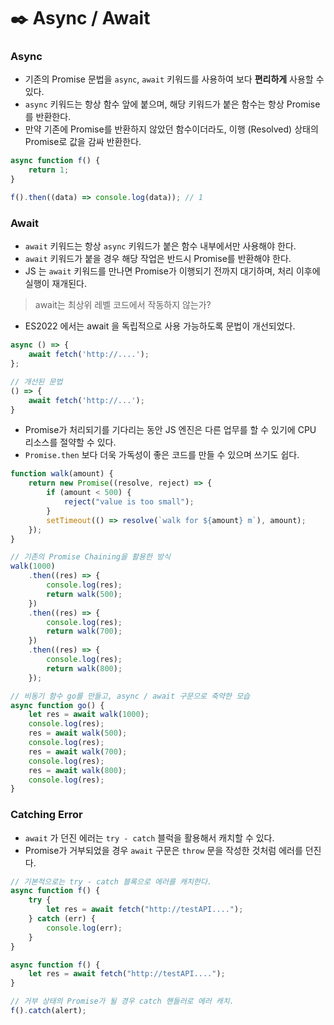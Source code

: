 # ✒️ Async / Await

### Async

- 기존의 Promise 문법을 `async`, `await` 키워드를 사용하여 보다 **편리하게** 사용할 수 있다.
- `async` 키워드는 항상 함수 앞에 붙으며, 해당 키워드가 붙은 함수는 항상 Promise를 반환한다.
- 만약 기존에 Promise를 반환하지 않았던 함수이더라도, 이행 (Resolved) 상태의 Promise로 값을 감싸 반환한다.

```javascript
async function f() {
	return 1;
}

f().then((data) => console.log(data)); // 1
```

### Await

- `await` 키워드는 항상 `async` 키워드가 붙은 함수 내부에서만 사용해야 한다.
- `await` 키워드가 붙을 경우 해당 작업은 반드시 Promise를 반환해야 한다.
- JS 는 `await` 키워드를 만나면 Promise가 이행되기 전까지 대기하며, 처리 이후에 실행이 재개된다.

> await는 최상위 레벨 코드에서 작동하지 않는가?

- ES2022 에서는 await 을 독립적으로 사용 가능하도록 문법이 개선되었다.

```javascript
async () => {
    await fetch('http://....');
};

// 개선된 문법
() => {
    await fetch('http://...');
}
```

- Promise가 처리되기를 기다리는 동안 JS 엔진은 다른 업무를 할 수 있기에 CPU 리소스를 절약할 수 있다.
- `Promise.then` 보다 더욱 가독성이 좋은 코드를 만들 수 있으며 쓰기도 쉽다.

```javascript
function walk(amount) {
	return new Promise((resolve, reject) => {
		if (amount < 500) {
			reject("value is too small");
		}
		setTimeout(() => resolve(`walk for ${amount} m`), amount);
	});
}

// 기존의 Promise Chaining을 활용한 방식
walk(1000)
	.then((res) => {
		console.log(res);
		return walk(500);
	})
	.then((res) => {
		console.log(res);
		return walk(700);
	})
	.then((res) => {
		console.log(res);
		return walk(800);
	});

// 비동기 함수 go를 만들고, async / await 구문으로 축약한 모습
async function go() {
	let res = await walk(1000);
	console.log(res);
	res = await walk(500);
	console.log(res);
	res = await walk(700);
	console.log(res);
	res = await walk(800);
	console.log(res);
}
```

### Catching Error

- `await` 가 던진 에러는 `try - catch` 블럭을 활용해서 캐치할 수 있다.
- Promise가 거부되었을 경우 `await` 구문은 `throw` 문을 작성한 것처럼 에러를 던진다.

```javascript
// 기본적으로는 try - catch 블록으로 에러를 캐치한다.
async function f() {
	try {
		let res = await fetch("http://testAPI....");
	} catch (err) {
		console.log(err);
	}
}

async function f() {
	let res = await fetch("http://testAPI....");
}

// 거부 상태의 Promise가 될 경우 catch 핸들러로 에러 캐치.
f().catch(alert);
```
